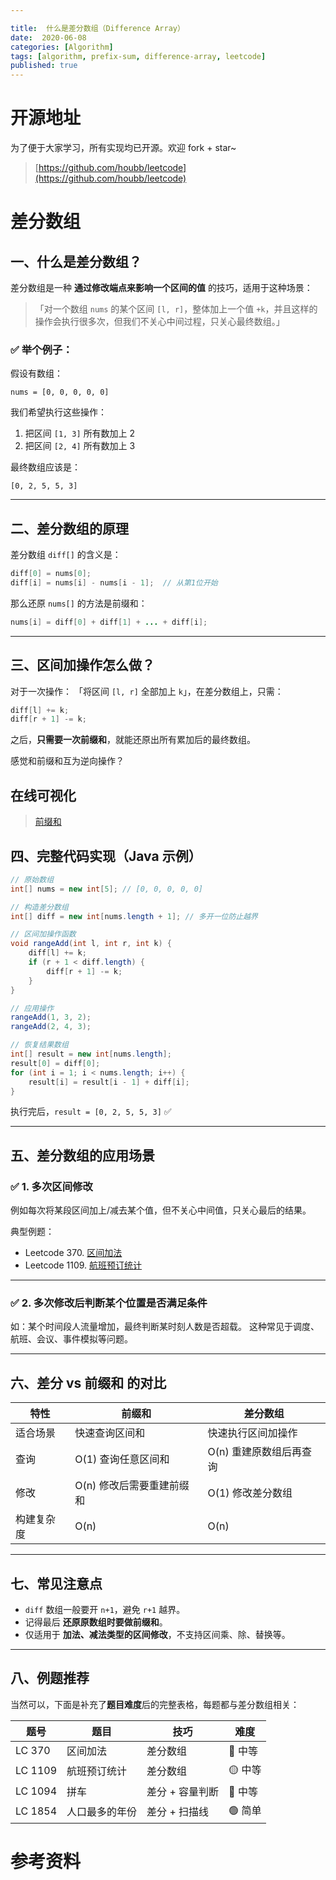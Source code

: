```yaml
---

title:  什么是差分数组（Difference Array）
date:  2020-06-08
categories: [Algorithm]
tags: [algorithm, prefix-sum, difference-array, leetcode]
published: true
---
```


# 开源地址

为了便于大家学习，所有实现均已开源。欢迎 fork + star~

> [https://github.com/houbb/leetcode](https://github.com/houbb/leetcode)

# 差分数组

## 一、什么是差分数组？

差分数组是一种 **通过修改端点来影响一个区间的值** 的技巧，适用于这种场景：

> 「对一个数组 `nums` 的某个区间 `[l, r]`，整体加上一个值 `+k`，并且这样的操作会执行很多次，但我们不关心中间过程，只关心最终数组。」

### ✅ 举个例子：

假设有数组：

```
nums = [0, 0, 0, 0, 0]
```

我们希望执行这些操作：

1. 把区间 `[1, 3]` 所有数加上 2
2. 把区间 `[2, 4]` 所有数加上 3

最终数组应该是：

```
[0, 2, 5, 5, 3]
```

---

## 二、差分数组的原理

差分数组 `diff[]` 的含义是：

```java
diff[0] = nums[0];
diff[i] = nums[i] - nums[i - 1];  // 从第1位开始
```

那么还原 `nums[]` 的方法是前缀和：

```java
nums[i] = diff[0] + diff[1] + ... + diff[i];
```

---

## 三、区间加操作怎么做？

对于一次操作：
「将区间 `[l, r]` 全部加上 `k`」，在差分数组上，只需：

```java
diff[l] += k;
diff[r + 1] -= k;
```

之后，**只需要一次前缀和**，就能还原出所有累加后的最终数组。

感觉和前缀和互为逆向操作？

## 在线可视化

> [前缀和](https://houbb.github.io/leetcode-notes/leetcode/visible/array-difference-array-visual.html)

## 四、完整代码实现（Java 示例）

```java
// 原始数组
int[] nums = new int[5]; // [0, 0, 0, 0, 0]

// 构造差分数组
int[] diff = new int[nums.length + 1]; // 多开一位防止越界

// 区间加操作函数
void rangeAdd(int l, int r, int k) {
    diff[l] += k;
    if (r + 1 < diff.length) {
        diff[r + 1] -= k;
    }
}

// 应用操作
rangeAdd(1, 3, 2);
rangeAdd(2, 4, 3);

// 恢复结果数组
int[] result = new int[nums.length];
result[0] = diff[0];
for (int i = 1; i < nums.length; i++) {
    result[i] = result[i - 1] + diff[i];
}
```

执行完后，`result = [0, 2, 5, 5, 3]` ✅

---

## 五、差分数组的应用场景

### ✅ 1. 多次区间修改

例如每次将某段区间加上/减去某个值，但不关心中间值，只关心最后的结果。

典型例题：

* Leetcode 370. [区间加法](https://leetcode.cn/problems/range-addition/)
* Leetcode 1109. [航班预订统计](https://leetcode.cn/problems/corporate-flight-bookings/)

---

### ✅ 2. 多次修改后判断某个位置是否满足条件

如：某个时间段人流量增加，最终判断某时刻人数是否超载。
这种常见于调度、航班、会议、事件模拟等问题。

---

## 六、差分 vs 前缀和 的对比

| 特性    | 前缀和             | 差分数组           |
| ----- | --------------- | -------------- |
| 适合场景  | 快速查询区间和         | 快速执行区间加操作      |
| 查询    | O(1) 查询任意区间和    | O(n) 重建原数组后再查询 |
| 修改    | O(n) 修改后需要重建前缀和 | O(1) 修改差分数组    |
| 构建复杂度 | O(n)            | O(n)           |

---

## 七、常见注意点

* `diff` 数组一般要开 `n+1`，避免 `r+1` 越界。
* 记得最后 **还原原数组时要做前缀和**。
* 仅适用于 **加法、减法类型的区间修改**，不支持区间乘、除、替换等。

---

## 八、例题推荐

当然可以，下面是补充了**题目难度**后的完整表格，每题都与差分数组相关：

| 题号      | 题目      | 技巧        | 难度    |
| ------- | ------- | --------- | ----- |
| LC 370  | 区间加法    | 差分数组      | 🔴 中等 |
| LC 1109 | 航班预订统计  | 差分数组      | 🟡 中等 |
| LC 1094 | 拼车      | 差分 + 容量判断 | 🔴 中等 |
| LC 1854 | 人口最多的年份 | 差分 + 扫描线  | 🟢 简单 |



# 参考资料

